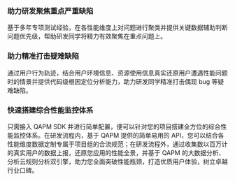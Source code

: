 

### 助力研发聚焦重点严重缺陷

基于多年专项测试经验，在各性能维度上对问题进行聚类并提供关键数据辅助判断问题优先级，帮助研发同学将精力有效聚焦在重点问题上。

### 助力精准打击疑难缺陷

通过用户行为轨迹，结合用户环境信息、资源使用信息真实还原用户遭遇性能问题时的情景并提供代码级根因定位分析能力，助力研发同学精准打击偶现 bug 等疑难缺陷。

### 快速搭建综合性能监控体系

只需接入 QAPM SDK 并进行简单配置，便可以针对您的项目搭建全方位的综合性能监控体系。在研发流程内，基于 QAPM 提供的简单易用的 API，您可以结合各性能维度数据定制专属于项目组的合流规范；在研发流程外，通过收集数以百万计的真实用户的数据上报，还原您应用的性能全景，并基于 QAPM 的大数据分析、分析云规则分析双引擎，助力您全面突破性能瓶颈，打造优质用户体验，树立卓越行业口碑。

